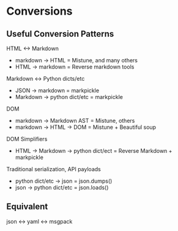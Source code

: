 # Conversions

## Useful Conversion Patterns
HTML <-> Markdown
- markdown -> HTML = Mistune, and many others
- HTML -> markdown = Reverse markdown tools

Markdown <-> Python dicts/etc
- JSON -> markdown = markpickle
- Markdown -> python dict/etc = markpickle

DOM
- markdown -> Markdown AST = Mistune, others
- markdown -> HTML -> DOM =  Mistune + Beautiful soup

DOM Simplifiers
- HTML -> Markdown -> python dict/ect = Reverse Markdown + markpickle 

Traditional serialization, API payloads
- python dict/etc -> json = json.dumps()
- json -> python dict/etc = json.loads()

Equivalent
----------
json <-> yaml <-> msgpack
